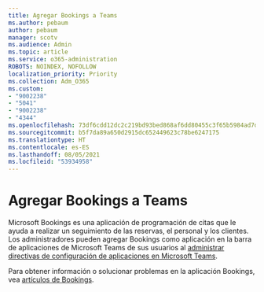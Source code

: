 ```yaml
---
title: Agregar Bookings a Teams
ms.author: pebaum
author: pebaum
manager: scotv
ms.audience: Admin
ms.topic: article
ms.service: o365-administration
ROBOTS: NOINDEX, NOFOLLOW
localization_priority: Priority
ms.collection: Adm_O365
ms.custom:
- "9002238"
- "5041"
- "9002238"
- "4344"
ms.openlocfilehash: 73df6cdd12dc2c219bd93bed868af6dd80455c3f65b5984ad7dbc65682b54bf2
ms.sourcegitcommit: b5f7da89a650d2915dc652449623c78be6247175
ms.translationtype: HT
ms.contentlocale: es-ES
ms.lasthandoff: 08/05/2021
ms.locfileid: "53934958"
---
```

# <a name="adding-bookings-to-teams"></a>Agregar Bookings a Teams

Microsoft Bookings es una aplicación de programación de citas que le ayuda a realizar un seguimiento de las reservas, el personal y los clientes. Los administradores pueden agregar Bookings como aplicación en la barra de aplicaciones de Microsoft Teams de sus usuarios al [administrar directivas de configuración de aplicaciones en Microsoft Teams](https://docs.microsoft.com/microsoftteams/teams-app-setup-policies).

Para obtener información o solucionar problemas en la aplicación Bookings, vea [artículos de Bookings](https://docs.microsoft.com/microsoft-365/bookings/bookings-faq).
